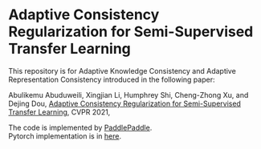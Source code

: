 # Adaptive Consistency Regularization for Semi-Supervised Transfer Learning

This repository is for Adaptive Knowledge Consistency and Adaptive Representation Consistency introduced in the following paper:
 
Abulikemu Abuduweili, Xingjian Li, Humphrey Shi, Cheng-Zhong Xu, and Dejing Dou, [Adaptive Consistency Regularization for Semi-Supervised Transfer Learning](https://arxiv.org/abs/2103.02193), CVPR 2021,  

The code is implemented by [PaddlePaddle]( http://paddlepaddle.org).   
Pytorch implementation is in [here](https://github.com/SHI-Labs/Semi-Supervised-Transfer-Learning).

